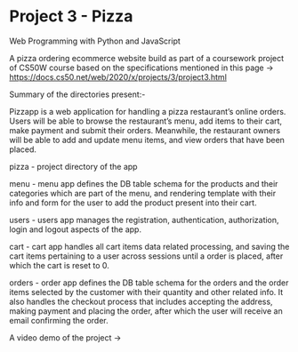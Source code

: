 # Project 3 - Pizza

Web Programming with Python and JavaScript

A pizza ordering ecommerce website build as part of a coursework project of CS50W course based on the specifications mentioned in this page -> https://docs.cs50.net/web/2020/x/projects/3/project3.html


Summary of the directories present:-

Pizzapp is a web application for handling a pizza restaurant’s online orders. Users will be able to browse the restaurant’s menu, add items to their cart, make payment and submit their orders. Meanwhile, the restaurant owners will be able to add and update menu items, and view orders that have been placed.

pizza - project directory of the app

menu - menu app defines the DB table schema for the products and their categories which are part of the menu, and rendering template with their info and form for the user to add the product present into their cart.

users - users app manages the registration, authentication, authorization, login and logout aspects of the app.

cart - cart app handles all cart items data related processing, and saving the cart items pertaining to a user across sessions until a order is placed, after which the cart is reset to 0.

orders - order app defines the DB table schema for the orders and the order items selected by the customer with their quantity and other related info. It also handles the checkout process that includes accepting the address, making payment and placing the order, after which the user will receive an email confirming the order.


A video demo of the project -> 
